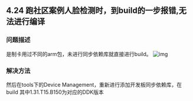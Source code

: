 ## 4.24 跑社区案例人脸检测时，到build的一步报错,无法进行编译
### 问题描述
是制卡用过不同的arm包，未进行同步依赖库就直接进行build。
![img](https://gitee.com/Atlas200DK/FAQ/raw/master/part4/img/4-24-1.png)
### 解决方法
然后在tools下的Device Management，重新进行添加开发板同步依赖库，在build
其中1.31.T15.B150为对应的DDK版本
